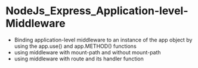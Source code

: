 # NodeJs_Express_Application-level-Middleware
- Binding  application-level middleware to an instance of the app object by using the app.use() and app.METHOD() functions
- using middleware with mount-path and without mount-path
- using middleware with route and its handler function

 
